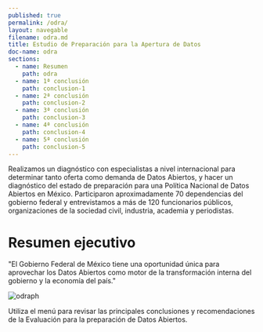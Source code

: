 ```yaml
---
published: true
permalink: /odra/
layout: navegable
filename: odra.md
title: Estudio de Preparación para la Apertura de Datos
doc-name: odra
sections:
  - name: Resumen
    path: odra
  - name: 1ª conclusión
    path: conclusion-1
  - name: 2ª conclusión
    path: conclusion-2
  - name: 3ª conclusión
    path: conclusion-3
  - name: 4ª conclusión
    path: conclusion-4
  - name: 5ª conclusión
    path: conclusion-5
---
```


Realizamos un diagnóstico con especialistas a nivel internacional para determinar tanto oferta como demanda de Datos Abiertos, y hacer un diagnóstico del estado de preparación para una Política Nacional de Datos Abiertos en México. Participaron aproximadamente 70 dependencias del gobierno federal y entrevistamos a más de 120 funcionarios públicos, organizaciones de la sociedad civil, industria, academia y periodistas.

# Resumen ejecutivo

"El Gobierno Federal de México tiene una oportunidad única para aprovechar los Datos Abiertos como motor de la transformación interna del gobierno y la economía del país."

![odraph](http://datos.gob.mx/img/grafica_ODRA-01.svg)

Utiliza el menú para revisar las principales conclusiones y recomendaciones de la Evaluación para la preparación de Datos Abiertos.

